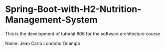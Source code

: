 # Spring-Boot-with-H2-Nutrition-Management-System
This is the development of tutorial #06 for the software architecture course

Name: Jean Carlo Londoño Ocampo
